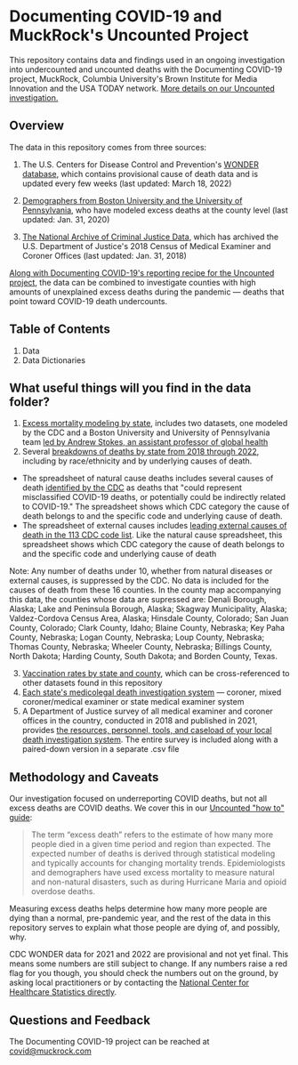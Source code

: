 # Documenting COVID-19 and MuckRock's Uncounted Project
This repository contains data and findings used in an ongoing investigation into undercounted and uncounted deaths with the Documenting COVID-19 project, MuckRock, Columbia University's Brown Institute for Media Innovation and the USA TODAY network. [More details on our Uncounted investigation.](https://www.muckrock.com/covid-uncounted/)

## Overview
The data in this repository comes from three sources:

1. The U.S. Centers for Disease Control and Prevention's [WONDER database](https://wonder.cdc.gov/), which contains provisional cause of death data and is updated every few weeks (last updated: March 18, 2022)

2. [Demographers from Boston University and the University of Pennsylvania](https://github.com/Mortality-Surv-and-Reporting-Proj/county-level-estimates-of-excess-mortality), who have modeled excess deaths at the county level (last updated: Jan. 31, 2020)

3. [The National Archive of Criminal Justice Data](https://www.icpsr.umich.edu/web/NACJD/studies/38251), which has archived the U.S. Department of Justice's 2018 Census of Medical Examiner and Coroner Offices (last updated: Jan. 31, 2018)

[Along with Documenting COVID-19's reporting recipe for the Uncounted project](https://www.muckrock.com/news/archives/2022/jan/06/how-to-use-uncounted-cdc-data/), the data can be combined to investigate counties with high amounts of unexplained excess deaths during the pandemic — deaths that point toward COVID-19 death undercounts.


## Table of Contents
1. Data
2. Data Dictionaries

## What useful things will you find in the data folder?
1. [Excess mortality modeling by state](data/excess_mortality_modeling), includes two datasets, one modeled by the CDC and a Boston University and University of Pennsylvania team [led by Andrew Stokes, an assistant professor of global health](https://www.bu.edu/articles/2022/underreporting-covid-19-deaths/?utm_campaign=social_experts&utm_source=twitter&utm_medium=photo&utm_content=research_publichealth)
2. Several [breakdowns of deaths by state from 2018 through 2022](data/race_ethnicity_and_cause_breakdowns), including by race/ethnicity and by underlying causes of death.  
- The spreadsheet of natural cause deaths includes several causes of death [identified by the CDC](https://www.cdc.gov/nchs/nvss/vsrr/covid19/excess_deaths.htm) as deaths that "could represent misclassified COVID-19 deaths, or potentially could be indirectly related to COVID-19." The spreadsheet shows which CDC category the cause of death belongs to and the specific code and underlying cause of death. 
- The spreadsheet of external causes includes [leading external causes of death in the 113 CDC code list](https://www.cdc.gov/nchs/nvss/mortality_tables.htm). Like the natural cause spreadsheet, this spreadsheet shows which CDC category the cause of death belongs to and the specific code and underlying cause of death
 
Note: Any number of deaths under 10, whether from natural diseases or external causes, is suppressed by the CDC. No data is included for the causes of death from these 16 counties. In the county map accompanying this data, the counties whose data are supressed are: Denali Borough, Alaska; Lake and Peninsula Borough, Alaska; Skagway Municipality, Alaska; Valdez-Cordova Census Area, Alaska; Hinsdale County, Colorado; San Juan County, Colorado; Clark County, Idaho; Blaine County, Nebraska; Key Paha County, Nebraska; Logan County, Nebraska; Loup County, Nebraska; Thomas County, Nebraska; Wheeler County, Nebraska; Billings County, North Dakota; Harding County, South Dakota; and Borden County, Texas.

3. [Vaccination rates by state and county](data/vaccinations), which can be cross-referenced to other datasets found in this repository
4. [Each state's medicolegal death investigation system](data/coroner_and_medical_examiner_survey) — coroner, mixed coroner/medical examiner or state medical examiner system
5. A Department of Justice survey of all medical examiner and coroner offices in the country, conducted in 2018 and published in 2021, provides [the resources, personnel, tools, and caseload of your local death investigation system](data/coroner_and_medical_examiner_survey). The entire survey is included along with a paired-down version in a separate .csv file

## Methodology and Caveats
Our investigation focused on underreporting COVID deaths, but not all excess deaths are COVID deaths. We cover this in our [Uncounted "how to" guide](https://www.muckrock.com/news/archives/2022/jan/06/how-to-use-uncounted-cdc-data/):

>The term “excess death” refers to the estimate of how many more people died in a given time period and region than expected. The expected number of deaths is derived through statistical modeling and typically accounts for changing mortality trends. Epidemiologists and demographers have used excess mortality to measure natural and non-natural disasters, such as during Hurricane Maria and opioid overdose deaths.

Measuring excess deaths helps determine how many more people are dying than a normal, pre-pandemic year, and the rest of the data in this repository serves to explain what those people are dying of, and possibly, why.

CDC WONDER data for 2021 and 2022 are provisional and not yet final. This means some numbers are still subject to change. If any numbers raise a red flag for you though, you should check the numbers out on the ground, by asking local practitioners or by contacting the [National Center for Healthcare Statistics directly](https://www.cdc.gov/nchs/index.htm).

## Questions and Feedback
The Documenting COVID-19 project can be reached at covid@muckrock.com
